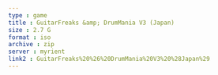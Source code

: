 ```yaml
---
type : game
title : GuitarFreaks &amp; DrumMania V3 (Japan)
size : 2.7 G
format : iso
archive : zip
server : myrient
link2 : GuitarFreaks%20%26%20DrumMania%20V3%20%28Japan%29
---
```

